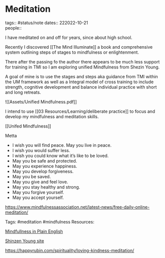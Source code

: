 #  Meditation
tags:: #status/note
dates:: 222022-10-21  
people::  


I have meditated on and off for years, since about high school. 

Recently I discovered [[The Mind Illuminate]]  a book and comprehensive system outlining steps of stages to mindfulness or enlightenment.

There after the passing fo the author there appears to be much less support for training in TMI so I am exploring unified Mindfulness from Shezin Young.

A goal of mine is to use the stages and steps aka guidance from TMI within the UM framework as well as a Integral model of cross training to include strength, cognitive development and balance individual practice with short and long retreats. 

![[Assets/Unified Mindfulness.pdf]]

I intend to use [[03 Resources/Learning/deliberate practice]] to focus and develop my mindfulness and meditation skills. 

[[Unifed Mindfulness]]

Metta 
-   I wish you will find peace. May you live in peace.
-   I wish you would suffer less.
-   I wish you could know what it’s like to be loved.
-   May you be safe and protected.
-   May you experience happiness.
-   May you develop forgiveness.
-   May you be saved.
-   May you give and feel love.
-   May you stay healthy and strong.
-   May you forgive yourself.
-   May you accept yourself.


https://www.mindfulnessassociation.net/latest-news/free-daily-online-meditation/

Tags:
#meditation #mindfulness 
Resources:


[Mindfullness in Plain English](https://mindfulness-in-plain-english.github.io/)

[Shinzen Young site](https://www.shinzen.org/resources/)

https://happyrubin.com/spirituality/loving-kindness-meditation/
